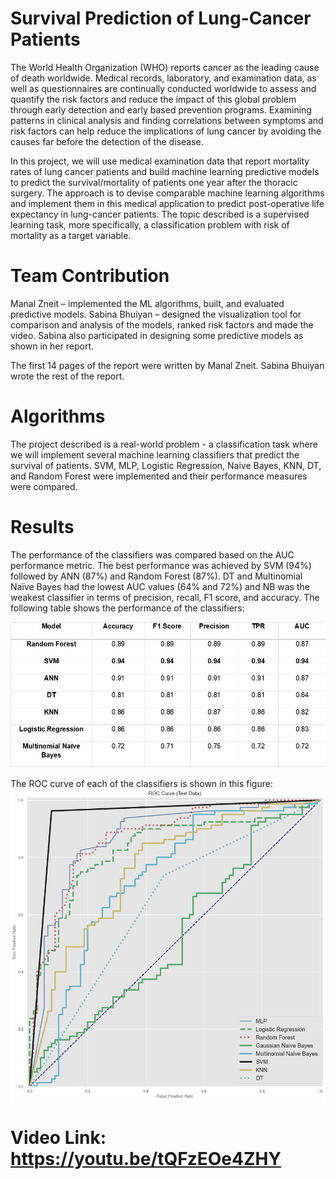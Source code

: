 # Survival Prediction of Lung-Cancer Patients
The World Health Organization (WHO) reports cancer as the leading cause of death worldwide. Medical records, laboratory, and examination data, as well as questionnaires are continually conducted worldwide to assess and quantify the risk factors and reduce the impact of this global problem through early detection and early based prevention programs. Examining patterns in clinical analysis and finding correlations between symptoms and risk factors can help reduce the implications of lung cancer by avoiding the causes far before the detection of the disease.

In this project, we will use medical examination data that report mortality rates of lung cancer patients and build machine learning predictive models to predict the survival/mortality of patients one year after the thoracic surgery. The approach is to devise comparable machine learning algorithms and implement them in this medical application to predict post-operative life expectancy in lung-cancer patients. The topic described is a supervised learning task, more specifically, a classification problem with risk of mortality as a target variable.

# Team Contribution
Manal Zneit – implemented the ML algorithms, built, and evaluated predictive models.
Sabina Bhuiyan – designed the visualization tool for comparison and analysis of the models, ranked risk factors and made the video. Sabina also participated in designing some predictive models as shown in her report.

The first 14 pages of the report were written by Manal Zneit. Sabina Bhuiyan wrote the rest of the report.


# Algorithms
The project described is a real-world problem - a classification task where we will implement several machine learning classifiers that predict the survival of patients. SVM, MLP, Logistic Regression, Naive Bayes, KNN, DT, and Random Forest were implemented and their performance measures were compared. 


# Results
The performance of the classifiers was compared based on the AUC performance metric. The best performance was achieved by SVM (94%) followed by ANN (87%) and Random Forest (87%). DT and Multinomial Naïve Bayes had the lowest AUC values (64% and 72%) and NB was the weakest classifier in terms of precision, recall, F1 score, and accuracy. The following table shows the performance of the classifiers:

![alt text](https://github.com/mZneit/Survival-prediction-of-lung-cancer-patients/blob/main/table.jpg)

The ROC curve of each of the classifiers is shown in this figure:
![alt text](https://github.com/mZneit/Survival-prediction-of-lung-cancer-patients/blob/main/SMOTE%20Test%20Set.png)

# Video Link: https://youtu.be/tQFzEOe4ZHY 
